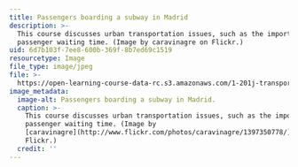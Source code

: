 ```yaml
---
title: Passengers boarding a subway in Madrid
description: >-
  This course discusses urban transportation issues, such as the importance of
  passenger waiting time. (Image by caravinagre on Flickr.)
uid: 6d7b103f-7ee8-600b-369f-8b7ed69c1519
resourcetype: Image
file_type: image/jpeg
file: >-
  https://open-learning-course-data-rc.s3.amazonaws.com/1-201j-transportation-systems-analysis-demand-and-economics-fall-2008/6d7b103f7ee8600b369f8b7ed69c1519_1-201jf08-th.jpg
image_metadata:
  image-alt: Passengers boarding a subway in Madrid.
  caption: >-
    This course discusses urban transportation issues, such as the importance of
    passenger waiting time. (Image by
    [caravinagre](http://www.flickr.com/photos/caravinagre/1397350778/) on
    Flickr.)
  credit: ''
---
```

